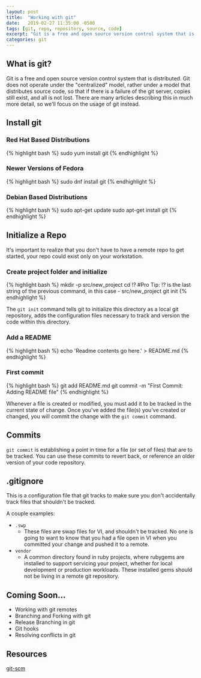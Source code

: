 ```yaml
---
layout: post
title:  "Working with git"
date:   2019-02-27 11:35:00 -0500
tags: [git, repo, repository, source, code]
excerpt: "Git is a free and open source version control system that is distributed. Let's dive into the usage and fundamentals needed to get started with versioning your codebase."
categories: git
---
```


## What is git?
Git is a free and open source version control system that is distributed. Git does not operate under the "centralized" model, rather under a model that distributes source code, so that if there is a failure of the git server, copies still exist, and all is not lost.  There are many articles describing this in much more detail, so we'll focus on the usage of git instead.

## Install git

### Red Hat Based Distributions
{% highlight bash %}
sudo yum install git
{% endhighlight %}

### Newer Versions of Fedora
{% highlight bash %}
sudo dnf install git
{% endhighlight %}

### Debian Based Distributions
{% highlight bash %}
sudo apt-get update
sudo apt-get install git
{% endhighlight %}

## Initialize a Repo
It's important to realize that you don't have to have a remote repo to get started, your repo could exist only on your workstation.

### Create project folder and initialize
{% highlight bash %}
mkdir -p src/new_project
cd !?	#Pro Tip: !? is the last string of the previous command, in this case - src/new_project
git init
{% endhighlight %}

The `git init` command tells git to initialize this directory as a local git repository, adds the configuration files necessary to track and version the code within this directory.

### Add a README
{% highlight bash %}
echo 'Readme contents go here.' > README.md
{% endhighlight %}

### First commit
{% highlight bash %}
git add README.md
git commit -m "First Commit: Adding README file"
{% endhighlight %}

Whenever a file is created or modified, you must add it to be tracked in the current state of change.  Once you've added the file(s) you've created or changed, you will commit the change with the `git commit` command.


## Commits
`git commit` is establishing a point in time for a file (or set of files) that are to be tracked.  You can use these commits to revert back, or reference an older version of your code repository.

## .gitignore
This is a configuration file that git tracks to make sure you don't accidentally track files that shouldn't be tracked.

A couple examples:
- `.swp`
  - These files are swap files for VI, and shouldn't be tracked.  No one is going to want to know that you had a file open in VI when you committed your change and pushed it to a remote.
- `vendor`
  - A common directory found in ruby projects, where rubygems are installed to support servicing your project, whether for local development or production workloads.  These installed gems should not be living in a remote git repository.

## Coming Soon...
- Working with git remotes
- Branching and Forking with git
- Release Branching in git
- Git hooks
- Resolving conflicts in git

## Resources
[git-scm](https://git-scm.com/)


